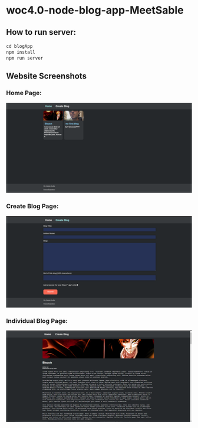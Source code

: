 # woc4.0-node-blog-app-MeetSable
 
## How to run server:
```
cd blogApp
npm install
npm run server
```

## Website Screenshots
### Home Page:
![Home Page](https://github.com/MeetSable/woc4.0-node-blog-app-MeetSable/blob/ae192fa5a73d21d0e4c14d0564a329bb7545c378/readme_img/home_page.png)
### Create Blog Page:
![Create Blog](https://github.com/MeetSable/woc4.0-node-blog-app-MeetSable/blob/ae192fa5a73d21d0e4c14d0564a329bb7545c378/readme_img/create_blog_page.png)
### Individual Blog Page:
![Blog View](https://github.com/MeetSable/woc4.0-node-blog-app-MeetSable/blob/ae192fa5a73d21d0e4c14d0564a329bb7545c378/readme_img/blog_view.png)
